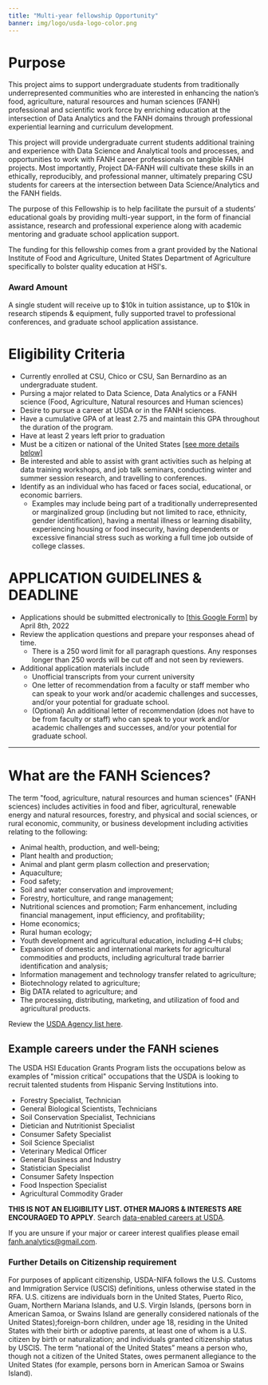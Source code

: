 ```yaml
---
title: "Multi-year fellowship Opportunity"
banner: img/logo/usda-logo-color.png
---
```



# Purpose

This project aims to support undergraduate students from traditionally underrepresented communities who are interested in enhancing the nation’s food, agriculture, natural resources and human sciences (FANH) professional and scientific work force by enriching education at the intersection of Data Analytics and the FANH domains through professional experiential learning and curriculum development.

This project will provide undergraduate current students additional training and experience with Data Science and Analytical tools and processes, and opportunities to work with FANH career professionals on tangible FANH projects. Most importantly, Project DA-FANH will cultivate these skills in an ethically, reproducibly, and professional manner, ultimately preparing CSU students for careers at the intersection between Data Science/Analytics and the FANH fields. 

The purpose of this Fellowship is to help facilitate the pursuit of a students’ educational goals by providing multi-year support, in the form of financial assistance, research and professional experience along with academic mentoring and graduate school application support. 

The funding for this fellowship comes from a grant provided by the National Institute of Food and Agriculture, United States Department of Agriculture specifically to bolster quality education at HSI's. 

### Award Amount

A single student will receive up to $10k in tuition assistance, up to $10k in research stipends & equipment, fully supported travel to professional conferences, and graduate school application assistance. 



# Eligibility Criteria

* Currently enrolled at CSU, Chico or CSU, San Bernardino as an undergraduate student. 
* Pursing a major related to Data Science, Data Analytics or a FANH science (Food, Agriculture, Natural resources and Human sciences)
* Desire to pursue a career at USDA or in the FANH sciences. 
* Have a cumulative GPA of at least 2.75 and maintain this GPA throughout the duration of the program.
* Have at least 2 years left prior to graduation
* Must be a citizen or national of the United States [[see more details below]](#further-details-on-citizenship-requirement)
* Be interested and able to assist with grant activities such as helping at data training workshops, and job talk seminars, conducting winter and summer session research, and travelling to conferences. 
* Identify as an individual who has faced or faces social, educational, or economic barriers.
    - Examples may include being part of a traditionally underrepresented or marginalized group (including but not limited to race, ethnicity, gender identification), having a mental illness or learning disability, experiencing housing or food insecurity, having dependents or excessive financial stress such as working a full time job outside of college classes. 


# APPLICATION GUIDELINES & DEADLINE

* Applications should be submitted electronically to [[this Google Form]](https://forms.gle/eiVWnuzasQ4XgwD17) by April 8th, 2022
* Review the application questions and prepare your responses ahead of time. 
    - There is a 250 word limit for all paragraph questions. Any responses longer than 250 words will be cut off and not seen by reviewers. 
* Additional application materials include 
    - Unofficial transcripts from your current university
    - One letter of recommendation from a faculty or staff member who can speak to your work and/or academic challenges and successes, and/or your potential for graduate school.
    - (Optional) An additional letter of recommendation (does not have to be from faculty or staff) who can speak to your work and/or academic challenges and successes, and/or your potential for graduate school.

----

# What are the FANH Sciences?
The term "food, agriculture, natural resources and human sciences" (FANH sciences) includes activities in food and fiber, agricultural, renewable energy and natural resources, forestry, and physical and social sciences, or rural economic, community, or business development including activities relating to the following:

* Animal health, production, and well-being;
* Plant health and production;
* Animal and plant germ plasm collection and preservation;
* Aquaculture;
* Food safety;
* Soil and water conservation and improvement;
* Forestry, horticulture, and range management;
* Nutritional sciences and promotion;
Farm enhancement, including financial management, input efficiency, and profitability;
* Home economics;
* Rural human ecology;
* Youth development and agricultural education, including 4–H clubs;
* Expansion of domestic and international markets for agricultural commodities and products, including agricultural trade barrier identification and analysis;
* Information management and technology transfer related to agriculture;
* Biotechnology related to agriculture;
* Big DATA related to agriculture; and
* The processing, distributing, marketing, and utilization of food and agricultural products.


Review the [USDA Agency list here](https://www.usda.gov/our-agency/agencies). 
    
## Example careers under the FANH scienes

The USDA HSI Education Grants Program lists the occupations below as examples of "mission critical" occupations that the USDA is looking to recruit talented students from Hispanic Serving Institutions into. 

* Forestry Specialist, Technician
* General Biological Scientists, Technicians
* Soil Conservation Specialist, Technicians
* Dietician and Nutritionist Specialist
* Consumer Safety Specialist
* Soil Science Specialist
* Veterinary Medical Officer
* General Business and Industry
* Statistician Specialist
* Consumer Safety Inspection
* Food Inspection Specialist
* Agricultural Commodity Grader

**THIS IS NOT AN ELIGIBILITY LIST. OTHER MAJORS & INTERESTS ARE ENCOURAGED TO APPLY**. Search [data-enabled careers at USDA](https://www.usajobs.gov/Search/Results?d=AG&k=data&wma=15509).

If you are unsure if your major or career interest qualifies please email <fanh.analytics@gmail.com>. 

### Further Details on Citizenship requirement

For purposes of applicant citizenship, USDA-NIFA follows the U.S. Customs and Immigration Service (USCIS) definitions, unless otherwise stated in the RFA. U.S. citizens are individuals born in the United States, Puerto Rico, Guam, Northern Mariana Islands, and U.S. Virgin Islands, (persons born in American Samoa, or Swains Island are generally considered nationals of the United States);foreign-born children, under age 18, residing in the United States with their birth or adoptive parents, at least one of whom is a U.S. citizen by birth or naturalization; and individuals granted citizenship status by USCIS. The term “national of the United States” means a person who, though not a citizen of the United States, owes permanent allegiance to the United States (for example, persons born in American Samoa or Swains Island). 
